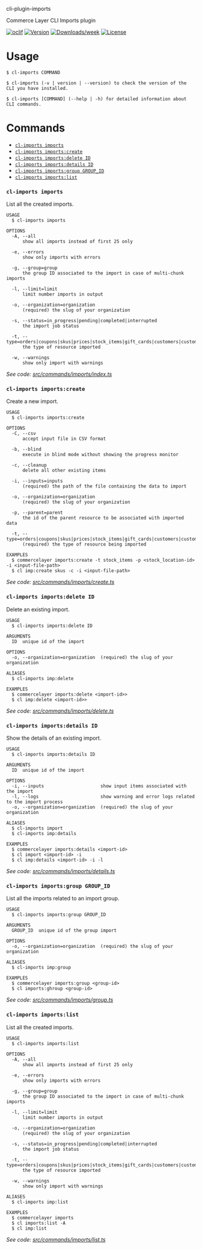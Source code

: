 cli-plugin-imports

Commerce Layer CLI Imports plugin

[![oclif](https://img.shields.io/badge/cli-oclif-brightgreen.svg)](https://oclif.io)
[![Version](https://img.shields.io/npm/v/@commercelayer/cli-plugin-imports.svg)](https://npmjs.org/package/@commercelayer/cli-plugin-imports)
[![Downloads/week](https://img.shields.io/npm/dw/@commercelayer/cli-plugin-imports.svg)](https://npmjs.org/package/@commercelayer/cli-plugin-imports)
[![License](https://img.shields.io/npm/l/@commercelayer/cli-plugin-imports.svg)](https://github.com/commercelayer/cli-plugin-imports/blob/master/package.json)


<!-- toc -->


<!-- tocstop -->
# Usage
<!-- usage -->

```sh-session
$ cl-imports COMMAND

$ cl-imports (-v | version | --version) to check the version of the CLI you have installed.

$ cl-imports [COMMAND] (--help | -h) for detailed information about CLI commands.
```
<!-- usagestop -->
# Commands
<!-- commands -->

* [`cl-imports imports`](#cl-imports-imports)
* [`cl-imports imports:create`](#cl-imports-importscreate)
* [`cl-imports imports:delete ID`](#cl-imports-importsdelete-id)
* [`cl-imports imports:details ID`](#cl-imports-importsdetails-id)
* [`cl-imports imports:group GROUP_ID`](#cl-imports-importsgroup-group_id)
* [`cl-imports imports:list`](#cl-imports-importslist)

### `cl-imports imports`

List all the created imports.

```
USAGE
  $ cl-imports imports

OPTIONS
  -A, --all
      show all imports instead of first 25 only

  -e, --errors
      show only imports with errors

  -g, --group=group
      the group ID associated to the import in case of multi-chunk imports

  -l, --limit=limit
      limit number imports in output

  -o, --organization=organization
      (required) the slug of your organization

  -s, --status=in_progress|pending|completed|interrupted
      the import job status

  -t, --type=orders|coupons|skus|prices|stock_items|gift_cards|customers|customer_subscriptions|tax_categories
      the type of resource imported

  -w, --warnings
      show only import with warnings
```

_See code: [src/commands/imports/index.ts](https://github.com/commercelayer/commercelayer-cli-plugin-imports/blob/v1.1.0/src/commands/imports/index.ts)_

### `cl-imports imports:create`

Create a new import.

```
USAGE
  $ cl-imports imports:create

OPTIONS
  -C, --csv
      accept input file in CSV format

  -b, --blind
      execute in blind mode without showing the progress monitor

  -c, --cleanup
      delete all other existing items

  -i, --inputs=inputs
      (required) the path of the file containing the data to import

  -o, --organization=organization
      (required) the slug of your organization

  -p, --parent=parent
      the id of the parent resource to be associated with imported data

  -t, --type=orders|coupons|skus|prices|stock_items|gift_cards|customers|customer_subscriptions|tax_categories
      (required) the type of resource being imported

EXAMPLES
  $ commercelayer imports:create -t stock_items -p <stock_location-id> -i <input-file-path>
  $ cl imp:create skus -c -i <input-file-path>
```

_See code: [src/commands/imports/create.ts](https://github.com/commercelayer/commercelayer-cli-plugin-imports/blob/v1.1.0/src/commands/imports/create.ts)_

### `cl-imports imports:delete ID`

Delete an existing import.

```
USAGE
  $ cl-imports imports:delete ID

ARGUMENTS
  ID  unique id of the import

OPTIONS
  -o, --organization=organization  (required) the slug of your organization

ALIASES
  $ cl-imports imp:delete

EXAMPLES
  $ commercelayer imports:delete <import-id>>
  $ cl imp:delete <import-id>>
```

_See code: [src/commands/imports/delete.ts](https://github.com/commercelayer/commercelayer-cli-plugin-imports/blob/v1.1.0/src/commands/imports/delete.ts)_

### `cl-imports imports:details ID`

Show the details of an existing import.

```
USAGE
  $ cl-imports imports:details ID

ARGUMENTS
  ID  unique id of the import

OPTIONS
  -i, --inputs                     show input items associated with the import
  -l, --logs                       show warning and error logs related to the import process
  -o, --organization=organization  (required) the slug of your organization

ALIASES
  $ cl-imports import
  $ cl-imports imp:details

EXAMPLES
  $ commercelayer imports:details <import-id>
  $ cl import <import-id> -i
  $ cl imp:details <import-id> -i -l
```

_See code: [src/commands/imports/details.ts](https://github.com/commercelayer/commercelayer-cli-plugin-imports/blob/v1.1.0/src/commands/imports/details.ts)_

### `cl-imports imports:group GROUP_ID`

List all the imports related to an import group.

```
USAGE
  $ cl-imports imports:group GROUP_ID

ARGUMENTS
  GROUP_ID  unique id of the group import

OPTIONS
  -o, --organization=organization  (required) the slug of your organization

ALIASES
  $ cl-imports imp:group

EXAMPLES
  $ commercelayer imports:group <group-id>
  $ cl imports:ghroup <group-id>
```

_See code: [src/commands/imports/group.ts](https://github.com/commercelayer/commercelayer-cli-plugin-imports/blob/v1.1.0/src/commands/imports/group.ts)_

### `cl-imports imports:list`

List all the created imports.

```
USAGE
  $ cl-imports imports:list

OPTIONS
  -A, --all
      show all imports instead of first 25 only

  -e, --errors
      show only imports with errors

  -g, --group=group
      the group ID associated to the import in case of multi-chunk imports

  -l, --limit=limit
      limit number imports in output

  -o, --organization=organization
      (required) the slug of your organization

  -s, --status=in_progress|pending|completed|interrupted
      the import job status

  -t, --type=orders|coupons|skus|prices|stock_items|gift_cards|customers|customer_subscriptions|tax_categories
      the type of resource imported

  -w, --warnings
      show only import with warnings

ALIASES
  $ cl-imports imp:list

EXAMPLES
  $ commercelayer imports
  $ cl imports:list -A
  $ cl imp:list
```

_See code: [src/commands/imports/list.ts](https://github.com/commercelayer/commercelayer-cli-plugin-imports/blob/v1.1.0/src/commands/imports/list.ts)_
<!-- commandsstop -->
